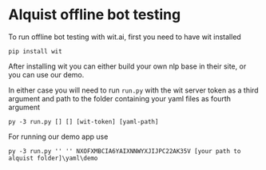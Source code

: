 Alquist offline bot testing
===========================

To run offline bot testing with wit.ai, first you need to have wit installed

	pip install wit
After installing wit you can either build your own nlp base in their site, or you can use our demo.

In either case you will need to run ``run.py`` with the wit server token as a third argument and path to the folder containing your yaml files as fourth argument

	py -3 run.py [] [] [wit-token] [yaml-path]
	
For running our demo app use 

	py -3 run.py '' '' NXOFXMBCIA6YAIXNNWYXJIJPC22AK35V [your path to alquist folder]\yaml\demo




